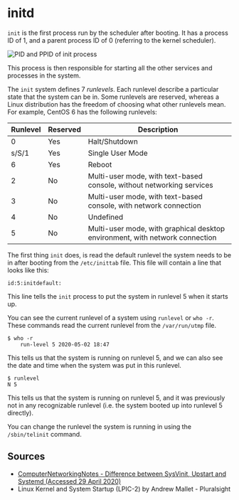 # initd

`init` is the first process run by the scheduler after booting. It has a process ID of 1, and a parent process ID of 0 (referring to the kernel scheduler).

![PID and PPID of init process](images/init_ps.png)

This process is then responsible for starting all the other services and processes in the system.

The `init` system defines 7 *runlevels*. Each runlevel describe a particular state that the system can be in. Some runlevels are reserved, whereas a Linux distribution has the freedom of choosing what other runlevels mean. For example, CentOS 6 has the following runlevels:

| **Runlevel** | **Reserved** | **Description**                                              |
| ------------ | ------------ | ------------------------------------------------------------ |
| 0            | Yes          | Halt/Shutdown                                                |
| s/S/1        | Yes          | Single User Mode                                             |
| 6            | Yes          | Reboot                                                       |
| 2            | No           | Multi-user mode, with text-based console, without networking services |
| 3            | No           | Multi-user mode, with text-based console, with network connection |
| 4            | No           | Undefined                                                    |
| 5            | No           | Multi-user mode, with graphical desktop environment, with network connection |



The first thing `init` does, is read the default runlevel the system needs to be in after booting from the `/etc/inittab` file. This file will contain a line that looks like this:

```
id:5:initdefault:
```

This line tells the `init` process to put the system in runlevel 5 when it starts up.

You can see the current runlevel of a system using `runlevel` or `who -r`. These commands read the current runlevel from the `/var/run/utmp` file.

```shell
$ who -r
	run-level 5 2020-05-02 18:47
```

This tells us that the system is running on runlevel 5, and we can also see the date and time when the system was put in this runlevel.

```shell
$ runlevel
N 5
```

This tells us that the system is running on runlevel 5, and it was previously not in any recognizable runlevel (i.e. the system booted up into runlevel 5 directly).



You can change the runlevel the system is running in using the `/sbin/telinit` command.







## Sources

- [ComputerNetworkingNotes - Difference between SysVinit, Upstart and Systemd (Accessed 29 April 2020)](https://www.computernetworkingnotes.com/linux-tutorials/differences-between-sysvinit-upstart-and-systemd.html)
- Linux Kernel and System Startup (LPIC-2) by Andrew Mallet - Pluralsight

